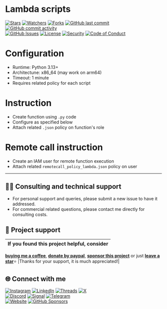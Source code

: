 # Lambda scripts

<!-- buttons -->
[![Stars](https://img.shields.io/github/stars/ivancarlosti/awsbilling?label=⭐%20Stars&color=gold&style=flat)](https://github.com/ivancarlosti/awsbilling/stargazers)
[![Watchers](https://img.shields.io/github/watchers/ivancarlosti/awsbilling?label=Watchers&style=flat&color=red)](https://github.com/sponsors/ivancarlosti)
[![Forks](https://img.shields.io/github/forks/ivancarlosti/awsbilling?label=Forks&style=flat&color=ff69b4)](https://github.com/sponsors/ivancarlosti)
[![GitHub last commit](https://img.shields.io/github/last-commit/ivancarlosti/awsbilling?label=Last%20Commit)](https://github.com/ivancarlosti/awsbilling/commits)
[![GitHub commit activity](https://img.shields.io/github/commit-activity/m/ivancarlosti/awsbilling?label=Activity)](https://github.com/ivancarlosti/awsbilling/pulse)  
[![GitHub Issues](https://img.shields.io/github/issues/ivancarlosti/awsbilling?label=Issues&color=orange)](https://github.com/ivancarlosti/awsbilling/issues)
[![License](https://img.shields.io/github/license/ivancarlosti/awsbilling?label=License)](LICENSE)
[![Security](https://img.shields.io/badge/Security-View%20Here-purple)](https://github.com/ivancarlosti/awsbilling/security)
[![Code of Conduct](https://img.shields.io/badge/Code%20of%20Conduct-2.1-4baaaa)](https://github.com/ivancarlosti/awsbilling?tab=coc-ov-file)
<!-- endbuttons -->

# Configuration

* Runtime: Python 3.13+
* Architectune: x86_64 (may work on arm64)
* Timeout: 1 minute
* Requires related policy for each script

# Instruction

* Create function using `.py` code 
* Configure as specified below
* Attach related `.json` policy  on function's role

# Remote call instruction

* Create an IAM user for remote function execution
* Attach related `remotecall_policy_lambda.json` policy on user

<!-- footer -->
---

## 🧑‍💻 Consulting and technical support
* For personal support and queries, please submit a new issue to have it addressed.
* For commercial related questions, please contact me directly for consulting costs. 

## 🩷 Project support
| If you found this project helpful, consider |
| :---: |
[**buying me a coffee**][buymeacoffee], [**donate by paypal**][paypal], [**sponsor this project**][sponsor] or just [**leave a star**](../..)⭐
|Thanks for your support, it is much appreciated!|

## 🌐 Connect with me
[![Instagram](https://img.shields.io/badge/Instagram-@ivancarlos-E4405F)](https://instagram.com/ivancarlos)
[![LinkedIn](https://img.shields.io/badge/LinkedIn-@ivancarlos-0077B5)](https://www.linkedin.com/in/ivancarlos)
[![Threads](https://img.shields.io/badge/Threads-@ivancarlos-808080)](https://threads.net/@ivancarlos)
[![X](https://img.shields.io/badge/X-@ivancarlos-000000)](https://x.com/ivancarlos)  
[![Discord](https://img.shields.io/badge/Discord-@ivancarlos.me-5865F2)](https://discord.com/users/ivancarlos.me)
[![Signal](https://img.shields.io/badge/Signal-@ivancarlos.01-2592E9)](https://icc.gg/.signal)
[![Telegram](https://img.shields.io/badge/Telegram-@ivancarlos-26A5E4)](https://t.me/ivancarlos)  
[![Website](https://img.shields.io/badge/Website-ivancarlos.me-FF6B6B)](https://ivancarlos.me)
[![GitHub Sponsors](https://img.shields.io/github/sponsors/ivancarlosti?label=GitHub%20Sponsors&color=ffc0cb)][sponsor]

[cc]: https://docs.github.com/en/communities/setting-up-your-project-for-healthy-contributions/adding-a-code-of-conduct-to-your-project
[contributing]: https://docs.github.com/en/articles/setting-guidelines-for-repository-contributors
[security]: https://docs.github.com/en/code-security/getting-started/adding-a-security-policy-to-your-repository
[support]: https://docs.github.com/en/articles/adding-support-resources-to-your-project
[it]: https://docs.github.com/en/communities/using-templates-to-encourage-useful-issues-and-pull-requests/configuring-issue-templates-for-your-repository#configuring-the-template-chooser
[prt]: https://docs.github.com/en/communities/using-templates-to-encourage-useful-issues-and-pull-requests/creating-a-pull-request-template-for-your-repository
[funding]: https://docs.github.com/en/articles/displaying-a-sponsor-button-in-your-repository
[ivancarlos]: https://ivancarlos.me
[buymeacoffee]: https://www.buymeacoffee.com/ivancarlos
[paypal]: https://icc.gg/donate
[sponsor]: https://github.com/sponsors/ivancarlosti
